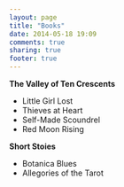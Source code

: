```yaml
---
layout: page
title: "Books"
date: 2014-05-18 19:09
comments: true
sharing: true
footer: true
---
```

**The Valley of Ten Crescents**

* Little Girl Lost
* Thieves at Heart
* Self-Made Scoundrel
* Red Moon Rising

**Short Stoies**

* Botanica Blues
* Allegories of the Tarot